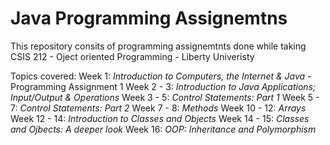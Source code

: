 # Java Programming Assignemtns

This repository consits of programming assignemtnts done while taking CSIS 212 - Oject oriented Programming - Liberty Univeristy 

Topics covered: 
Week 1: <em>Introduction to Computers, the Internet & Java</em>
-Programming Assignment 1
Week 2 - 3: <em>Introduction to Java Applications; Input/Output & Operations</em>
Week 3 - 5: <em>Control Statements: Part 1</em>
Week 5 - 7: <em>Control Statements: Part 2</em>
Week 7 - 8: <em>Methods</em>
Week 10 - 12: <em>Arrays</em>
Week 12 - 14: <em>Introduction to Classes and Objects</em>
Week 14 - 15: <em>Classes and Ojbects: A deeper look</em>
Week 16: <em>OOP: Inheritance and Polymorphism</em>  

